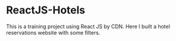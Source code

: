 # ReactJS-Hotels
This is a training project using React JS by CDN. 
Here I built a hotel reservations website with some filters.
